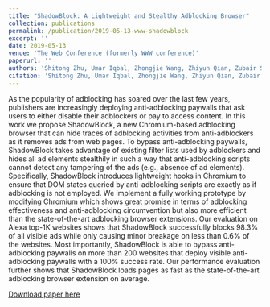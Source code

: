 ```yaml
---
title: "ShadowBlock: A Lightweight and Stealthy Adblocking Browser"
collection: publications
permalink: /publication/2019-05-13-www-shadowblock
excerpt: ''
date: 2019-05-13
venue: 'The Web Conference (formerly WWW conference)'
paperurl: ''
authors: 'Shitong Zhu, Umar Iqbal, Zhongjie Wang, Zhiyun Qian, Zubair Shafiq, and Weiteng Chen'
citation: 'Shitong Zhu, Umar Iqbal, Zhongjie Wang, Zhiyun Qian, Zubair Shafiq, and Weiteng Chen. 2019. ShadowBlock: A Lightweight and Stealthy Adblocking Browser. In The World Wide Web Conference (WWW ’19). Association for Computing Machinery, New York, NY, USA, 2483–2493. DOI:https://doi.org/10.1145/3308558.3313558'
---
```

As the popularity of adblocking has soared over the last few years, publishers are increasingly deploying anti-adblocking paywalls that ask users to either disable their adblockers or pay to access content. In this work we propose ShadowBlock, a new Chromium-based adblocking browser that can hide traces of adblocking activities from anti-adblockers as it removes ads from web pages. To bypass anti-adblocking paywalls, ShadowBlock takes advantage of existing filter lists used by adblockers and hides all ad elements stealthily in such a way that anti-adblocking scripts cannot detect any tampering of the ads (e.g., absence of ad elements). Specifically, ShadowBlock introduces lightweight hooks in Chromium to ensure that DOM states queried by anti-adblocking scripts are exactly as if adblocking is not employed. We implement a fully working prototype by modifying Chromium which shows great promise in terms of adblocking effectiveness and anti-adblocking circumvention but also more efficient than the state-of-the-art adblocking browser extensions. Our evaluation on Alexa top-1K websites shows that ShadowBlock successfully blocks 98.3% of all visible ads while only causing minor breakage on less than 0.6% of the websites. Most importantly, ShadowBlock is able to bypass anti-adblocking paywalls on more than 200 websites that deploy visible anti-adblocking paywalls with a 100% success rate. Our performance evaluation further shows that ShadowBlock loads pages as fast as the state-of-the-art adblocking browser extension on average.

[Download paper here](https://zhongjie.me/files/www19_shadowblock.pdf)


